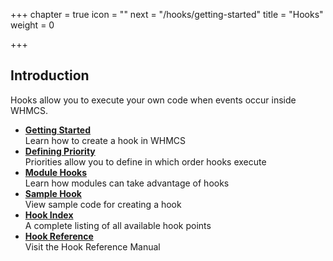 +++
chapter = true
icon = "<i class='fa fa-retweet fa-fw'></i>"
next = "/hooks/getting-started"
title = "Hooks"
weight = 0

+++

## Introduction

Hooks allow you to execute your own code when events occur inside WHMCS.

* **[Getting Started](/hooks/getting-started/)**<br>Learn how to create a hook in WHMCS
* **[Defining Priority](/hooks/priority/)**<br>Priorities allow you to define in which order hooks execute
* **[Module Hooks](/hooks/module-hooks/)**<br>Learn how modules can take advantage of hooks
* **[Sample Hook](/hooks/sample-hook/)**<br>View sample code for creating a hook
* **[Hook Index](/hooks/hook-index/)**<br>A complete listing of all available hook points
* **[Hook Reference](/hooks-reference/)**<br>Visit the Hook Reference Manual
